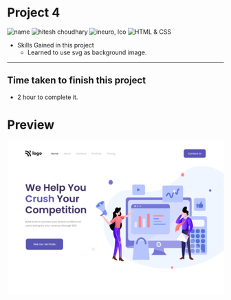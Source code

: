 # Project 4


![name](https://img.shields.io/badge/Mohammad--Zeeshan-green)
![hitesh choudhary](https://img.shields.io/badge/Hitesh--Choudhary-Full--stack--JS--bootcamp-green)
![ineuro, lco](https://img.shields.io/badge/iNeuron-LCO-green)
![HTML & CSS](https://img.shields.io/badge/HTML-CSS-green)

<!-- ## Project 4 [Live Link](https://live-proj-4.netlify.app) -->

-   Skills Gained in this project
    -   Learned to use svg as background image.

---

## Time taken to finish this project

-   2 hour to complete it.

# Preview

![image](./4.png)
